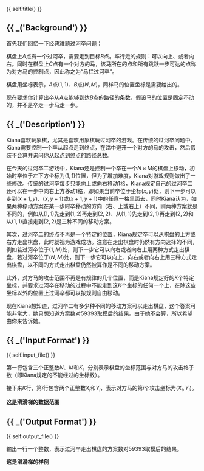 {{ self.title() }}

## {{ _('Background') }}

首先我们回忆一下经典难题过河卒问题：

棋盘上$A$点有一个过河卒，需要走到目标$B$点。卒行走的规则：可以向上、或者向右。同时在棋盘上$C$点有一个对方的马，该马所在的点和所有跳跃一步可达的点称为对方马的控制点，因此称之为“马拦过河卒”。

棋盘用坐标表示，$A$点$(1,1)$、$B$点$(N,M)$，同样马的位置坐标是需要给出的。

现在要求你计算出卒从$A$点能够到达$B$点的路径的条数，假设马的位置是固定不动的，并不是卒走一步马走一步。

## {{ _('Description') }}

Kiana喜欢玩象棋，尤其是喜欢用象棋玩过河卒的游戏。在传统的过河卒问题中，Kiana需要控制一个卒从起点走到终点，在路中避开一个对方的马的攻击，然后假装不会算并询问你从起点到终点的路径总数。

在今天的过河卒二游戏中，Kiana还是控制一个卒在一个$N\times M$的棋盘上移动，初始时卒位于左下方坐标为$(1,1)$位置，但为了增加难度，Kiana对游戏规则做出了一些修改。传统的过河卒每步只能向上或向右移动$1$格，Kiana规定自己的过河卒二还可以在一步中向右上方移动$1$格，即如果当前卒位于坐标$(x,y)$处，则下一步可以走到$(x+1,y)$、$(x,y+1)$或$(x+1,y+1)$中的任意一格里面去，同时Kiana认为，如果两种移动方案在某一步时卒移动的方向（右、上或右上）不同，则两种方案就是不同的，例如从$(1,1)$先走到$(1,2)$再走到$(2,2)$、从$(1,1)$先走到$(2,1)$再走到$(2,2)$和从$(1,1)$直接走到$(2,2)$是三种不同的移动方案。

其次，过河卒二的终点不再是一个特定的位置，Kiana规定卒可以从棋盘的上方或右方走出棋盘，此时就视为游戏成功。注意在走出棋盘时仍然有方向选择的不同，例如若过河卒位于$(1,M)$处，则下一步它可以向右或者向右上用两种方式走出棋盘，若过河卒位于$(N,M)$处，则下一步它可以向上、向右或者向右上用三种方式走出棋盘，以不同的方式走出棋盘仍然被算作是不同的移动方案。

此外，对方马的攻击范围不再是有规律的几个位置，而是Kiana规定好的$K$个特定坐标，并要求过河卒在移动的过程中不能走到这$K$个坐标的任何一个上，在除这些坐标以外的位置上过河卒都可以按规则自由移动。

现在Kiana想知道，过河卒二有多少种不同的移动方案可以走出棋盘，这个答案可能非常大，她只想知道方案数对$59393$取模后的结果。由于她不会算，所以希望由你来告诉她。

## {{ _('Input Format') }}

{{ self.input_file() }}

第一行包含三个正整数$N$、$M$和$K$，分别表示棋盘的坐标范围与对方马的攻击格子数（即Kiana规定的不能经过的坐标数）。

接下来$K$行，第$i$行包含两个正整数$X_i$和$Y_i$，表示对方马的第$i$个攻击坐标为$(X_i,Y_i)$。

**这是滑滑梯的数据范围**

## {{ _('Output Format') }}

{{ self.output_file() }}

输出一行一个整数，表示过河卒走出棋盘的方案数对$59393$取模后的结果。

**这是滑滑梯的样例**
